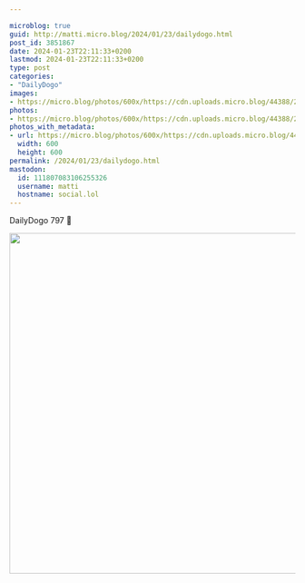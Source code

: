 ```yaml
---

microblog: true
guid: http://matti.micro.blog/2024/01/23/dailydogo.html
post_id: 3851867
date: 2024-01-23T22:11:33+0200
lastmod: 2024-01-23T22:11:33+0200
type: post
categories:
- "DailyDogo"
images:
- https://micro.blog/photos/600x/https://cdn.uploads.micro.blog/44388/2024/d3fa1d6c1077499f864a45b87bd1d681.jpg
photos:
- https://micro.blog/photos/600x/https://cdn.uploads.micro.blog/44388/2024/d3fa1d6c1077499f864a45b87bd1d681.jpg
photos_with_metadata:
- url: https://micro.blog/photos/600x/https://cdn.uploads.micro.blog/44388/2024/d3fa1d6c1077499f864a45b87bd1d681.jpg
  width: 600
  height: 600
permalink: /2024/01/23/dailydogo.html
mastodon:
  id: 111807083106255326
  username: matti
  hostname: social.lol
---
```

DailyDogo 797 🐶

<img src="https://micro.blog/photos/600x/https://blog.martin-haehnel.de/uploads/2024/d3fa1d6c1077499f864a45b87bd1d681.jpg" width="600" height="600" alt="" />
